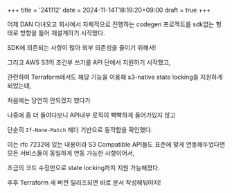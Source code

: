 +++
title = '241112'
date = 2024-11-14T18:19:20+09:00
draft = true
+++

어제 DAN 다녀오고
회사에서 자체적으로 진행하는 codegen 프로젝트를 sdk없는 형태로 방향을 틀어
재설계하기 시작했다.

SDK에 의존되는 사항이 많아 외부 의존성을 줄이기 위해서!

그리고 AWS S3의 조건부 쓰기를 API 단에서 지원하기 시작했고,

관련하여 Terraform에서도 해당 기능을 이용해 s3-native state locking을 지원하게 되었는데,

처음에는 당연히 안되겠지 했다가

나중에 좀 더 들여다보니 API내부 로직이 빡빡하게 들어가있지 않고

단순히 `If-None-Match` 헤더 기반으로 동작함을 확인했다.

이는 rfc 7232에 있는 내용이라 S3 Compatible API들도 표준에 맞게 연동해두었다면 모든 서비스들이 동일하게 연동 가능한 사항이어서,

조금의 코드 수정만으로 state locking까지 지원 가능해졌다.

추후 Terraform 새 버전 릴리즈되면 바로 문서 작성해둬야지!
